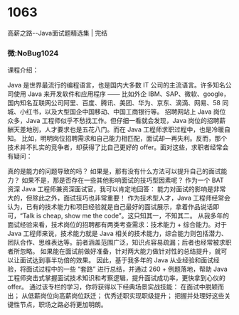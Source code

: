 # 1063
高薪之路--Java面试题精选集 | 完结
### 微:NoBug1024 


课程介绍：

Java 是世界最流行的编程语言，也是国内大多数 IT 公司的主流语言。许多知名公司使用 Java 来开发软件和应用程序 —— 比如外企 IBM、SAP、微软、google，国内知名互联网公司阿里、百度、腾讯、美团、华为、京东、滴滴、网易、58 同城、小红书，以及大型国企中国移动、中国工商银行等。
招聘网站上 Java 岗位众多，Java 工程师似乎不愁找工作。但仔细一看就会发现，Java 岗位的招聘薪酬天差地别，人才要求也是五花八门。而在 Java 工程师求职过程中，也是冷暖自知。
比如，明明岗位招聘需求和自己能力相匹配，面试却一再失利。反而，那个技术并不扎实的竞争者，却获得了比自己更好的 offer。面对这些，求职者经常会有疑问：

真的是能力的问题导致的吗？
如果是，那有没有什么方法可以提升自己的面试能力？
如果不是，那是否存在一些其他影响面试的技巧型因素呢？
作为一个 BAT 资深 Java 工程师兼资深面试官，我可以肯定地回答：
能力对面试的影响是非常大的，但除此之外，面试技巧也非常重要！
作为技术型人才，Java 工程师经常会认为，已有的技术能力和项目经验就是自己最好的面试展示，拿着作品说话即可，“Talk is cheap, show me the code”。这只知其一，不知其二。
从我多年的面试经验来看，技术岗位的招聘都有两类考查需求：技术能力 + 综合能力。对于 Java 工程师来说，技术能力就是 Java 相关的技术能力，综合能力则包括潜力、团队合作、思维表达等。前者涵盖范围广泛，知识点容易疏漏；后者也经常被求职者所忽略。
如果能在面试前做好准备，针对两大能力做针对性的总结提升，就可以让面试达到事半功倍的效果。
因此，基于我多年的 Java 从业经验和面试经验，将面试过程中的一些 “套路” 进行总结，并通过 260 + 例题落地，帮助 Java 工程师突击式掌握面试技术知识和考察逻辑，提升面试成功率，更快拿到心仪的 offer。
通过该专栏的学习，你将获得以下经典场景实战技能：
在面试中脱颖而出；
从低薪岗位向高薪岗位跃迁；
优秀述职实现职级提升；
把握并处理好这些关键性节点，职场之路必将更加明朗。
